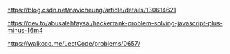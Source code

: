 <https://blog.csdn.net/navicheung/article/details/130614621>

https://dev.to/abusalehfaysal/hackerrank-problem-solving-javascript-plus-minus-16m4

https://walkccc.me/LeetCode/problems/0657/